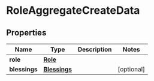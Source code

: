 # RoleAggregateCreateData

## Properties
Name | Type | Description | Notes
------------ | ------------- | ------------- | -------------
**role** | [**Role**](Role.md) |  | 
**blessings** | [**Blessings**](Blessings.md) |  |  [optional]
